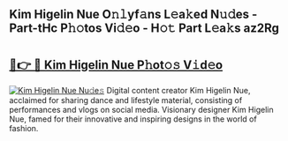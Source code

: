 ## Kim Higelin Nue O𝚗𝚕yf𝚊ns L𝚎a𝚔ed N𝚞𝚍es - Part-tHc P𝚑𝚘tos Vi𝚍𝚎o - H𝚘𝚝 Part L𝚎a𝚔s az2Rg

# <h2><a href="http://kfav23.oniu.top/?m=Kim+Higelin+Nue">🔗👉 🔴 Kim Higelin Nue P𝚑ot𝚘𝚜 V𝚒d𝚎o</a></h2>

[![Kim Higelin Nue Nu𝚍e𝚜](https://i.imgur.com/0qMVB7G.gif)](http://kfav23.oniu.top/?m=Kim+Higelin+Nue)
Digital content creator Kim Higelin Nue, acclaimed for sharing dance and lifestyle material, consisting of performances and vlogs on social media. Visionary designer Kim Higelin Nue, famed for their innovative and inspiring designs in the world of fashion.  
